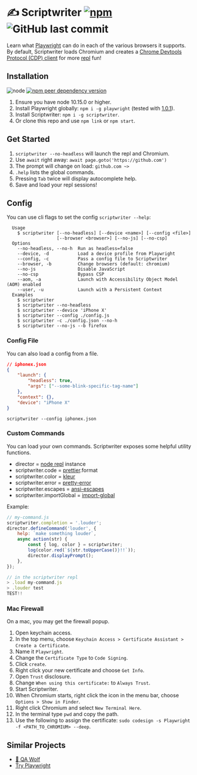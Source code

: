 # ✍️ Scriptwriter [![npm](https://img.shields.io/npm/v/scriptwriter?color=success)](https://www.npmjs.com/package/scriptwriter) ![GitHub last commit](https://img.shields.io/github/last-commit/autosponge/scriptwriter)

Learn what [Playwright](https://github.com/microsoft/playwright) can do in each of the various browsers it supports. By default, Scriptwriter loads Chromium and creates a [Chrome Devtools Protocol (CDP) client](https://chromedevtools.github.io/devtools-protocol/) for more [repl](https://nodejs.org/api/repl.html) fun!

## Installation

![node](https://img.shields.io/node/v/scriptwriter?color=important)
[![npm peer dependency version](https://img.shields.io/npm/dependency-version/scriptwriter/peer/playwright)](https://github.com/microsoft/playwright/)

1. Ensure you have node 10.15.0 or higher.
1. Install Playwright globally: `npm i -g playwright` (tested with [1.0.1](https://github.com/microsoft/playwright/releases/tag/v1.0.1)).
1. Install Scriptwriter: `npm i -g scriptwriter`.
1. Or clone this repo and use `npm link` or `npm start`.

## Get Started

1. `scriptwriter --no-headless` will launch the repl and Chromium.
1. Use `await` right away: `await page.goto('https://github.com')`
1. The prompt will change on load: `github.com ~>`
1. `.help` lists the global commands.
1. Pressing `Tab` twice will display autocomplete help.
1. Save and load your repl sessions!

## Config

You can use cli flags to set the config `scriptwriter --help`:

```
  Usage
    $ scriptwriter [--no-headless] [--device <name>] [--config <file>]
                   [--browser <browser>] [--no-js] [--no-csp]
  Options
    --no-headless, --no-h  Run as headless=false
    --device, -d           Load a device profile from Playwright
    --config, -c           Pass a config file to Scriptwriter
    --browser, -b          Change browsers (default: chromium)
    --no-js                Disable JavaScript
    --no-csp               Bypass CSP
    --aom, -a              Launch with Accessibility Object Model (AOM) enabled
    --user, -u             Launch with a Persistent Context
  Examples
    $ scriptwriter
    $ scriptwriter --no-headless
    $ scriptwriter --device 'iPhone X'
    $ scriptwriter --config ./config.js
    $ scriptwriter -c ./config.json --no-h
    $ scriptwriter --no-js --b firefox
```

### Config File

You can also load a config from a file.

```json
// iphonex.json
{
	"launch": {
		"headless": true,
		"args": ["--some-blink-specific-tag-name"]
	},
	"context": {},
	"device": "iPhone X"
}
```

`scriptwriter --config iphonex.json`

### Custom Commands

You can load your own commands. Scriptwriter exposes some helpful utility functions.

- director = [node repl](https://nodejs.org/api/repl.html) instance
- scriptwriter.code = [prettier](https://prettier.io/).format
- scriptwriter.color = [kleur](https://www.npmjs.com/package/kleur)
- scriptwriter.error = [pretty-error](https://www.npmjs.com/package/pretty-error)
- scriptwriter.escapes = [ansi-escapes](https://www.npmjs.com/package/ansi-escapes)
- scriptwriter.importGlobal = [import-global](https://www.npmjs.com/package/import-global)

Example:

```js
// my-command.js
scriptwriter.completion = '.louder';
director.defineCommand('louder', {
	help: `make something louder`,
	async action(str) {
		const { log, color } = scriptwriter;
		log(color.red(`${str.toUpperCase()}!!`));
		director.displayPrompt();
	},
});
```

```js
// in the scriptwriter repl
> .load my-command.js
> .louder test
TEST!!
```

### Mac Firewall

On a mac, you may get the firewall popup.

1. Open keychain access.
1. In the top menu, choose `Keychain Access > Certificate Assistant > Create a Certificate`.
1. Name it `Playwright`.
1. Change the `Certificate Type` to `Code Signing`.
1. Click `create`.
1. Right click your new certificate and choose `Get Info`.
1. Open `Trust` disclosure.
1. Change `When using this certificate:` to `Always Trust`.
1. Start Scriptwriter.
1. When Chromium starts, right click the icon in the menu bar, choose `Options > Show in Finder`.
1. Right click Chromium and select `New Terminal Here`.
1. In the terminal type `pwd` and copy the path.
1. Use the following to assign the certificate: `sudo codesign -s Playwright -f <PATH_TO_CHROMIUM> --deep`.

## Similar Projects

- [🐺 QA Wolf](https://www.qawolf.com/)
- [Try Playwright](https://try.playwright.tech/)
